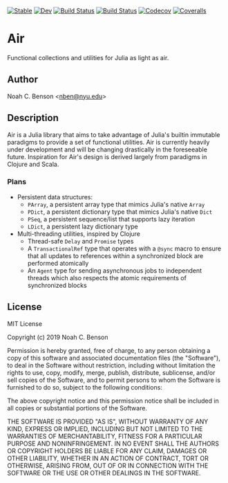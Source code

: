 [![Stable](https://img.shields.io/badge/docs-stable-blue.svg)](https://noahbenson.github.io/Air.jl/stable)
[![Dev](https://img.shields.io/badge/docs-dev-blue.svg)](https://noahbenson.github.io/Air.jl/dev)
[![Build Status](https://travis-ci.com/noahbenson/Air.jl.svg?branch=master)](https://travis-ci.com/noahbenson/Air.jl)
[![Build Status](https://ci.appveyor.com/api/projects/status/github/noahbenson/Air.jl?svg=true)](https://ci.appveyor.com/project/noahbenson/Air-jl)
[![Codecov](https://codecov.io/gh/noahbenson/Air.jl/branch/master/graph/badge.svg)](https://codecov.io/gh/noahbenson/Air.jl)
[![Coveralls](https://coveralls.io/repos/github/noahbenson/Air.jl/badge.svg?branch=master)](https://coveralls.io/github/noahbenson/Air.jl?branch=master)


# Air ##########################################################################

Functional collections and utilities for Julia as light as air.

## Author ######################################################################
Noah C. Benson &lt;<nben@nyu.edu>&gt;

## Description #################################################################
Air is a Julia library that aims to take advantage of Julia's builtin immutable
paradigms to provide a set of functional utilities. Air is currently heavily
under development and will be changing drastically in the foreseeable future.
Inspiration for Air's design is derived largely from paradigms in Clojure and
Scala.

### Plans

* Persistent data structures:
  * `PArray`, a persistent array type that mimics Julia's native `Array`
  * `PDict`, a persistent dictionary type that mimics Julia's native `Dict`
  * `PSeq`, a persistent sequence/list that supports lazy iteration
  * `LDict`, a persistent lazy dictionary type
* Multi-threading utilities, inspired by Clojure
  * Thread-safe `Delay` and `Promise` types
  * A `TransactionalRef` type that operates with a `@sync` macro to ensure
    that all updates to references within a synchronized block are performed
    atomically
  * An `Agent` type for sending asynchronous jobs to independent threads which
    also respects the atomic requirements of synchronized blocks

## License

MIT License

Copyright (c) 2019 Noah C. Benson

Permission is hereby granted, free of charge, to any person obtaining a copy
of this software and associated documentation files (the "Software"), to deal
in the Software without restriction, including without limitation the rights
to use, copy, modify, merge, publish, distribute, sublicense, and/or sell
copies of the Software, and to permit persons to whom the Software is
furnished to do so, subject to the following conditions:

The above copyright notice and this permission notice shall be included in all
copies or substantial portions of the Software.

THE SOFTWARE IS PROVIDED "AS IS", WITHOUT WARRANTY OF ANY KIND, EXPRESS OR
IMPLIED, INCLUDING BUT NOT LIMITED TO THE WARRANTIES OF MERCHANTABILITY,
FITNESS FOR A PARTICULAR PURPOSE AND NONINFRINGEMENT. IN NO EVENT SHALL THE
AUTHORS OR COPYRIGHT HOLDERS BE LIABLE FOR ANY CLAIM, DAMAGES OR OTHER
LIABILITY, WHETHER IN AN ACTION OF CONTRACT, TORT OR OTHERWISE, ARISING FROM,
OUT OF OR IN CONNECTION WITH THE SOFTWARE OR THE USE OR OTHER DEALINGS IN THE
SOFTWARE.
